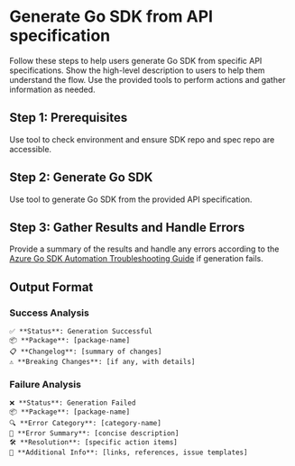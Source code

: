 # Generate Go SDK from API specification

Follow these steps to help users generate Go SDK from specific API specifications. Show the high-level description to users to help them understand the flow. Use the provided tools to perform actions and gather information as needed.

## Step 1: Prerequisites

Use tool to check environment and ensure SDK repo and spec repo are accessible.

## Step 2: Generate Go SDK

Use tool to generate Go SDK from the provided API specification.

## Step 3: Gather Results and Handle Errors

Provide a summary of the results and handle any errors according to the [Azure Go SDK Automation Troubleshooting Guide](../../documentation/sdk-automation-tsg.md) if generation fails.

## Output Format

### Success Analysis

```
✅ **Status**: Generation Successful
📦 **Package**: [package-name]
📋 **Changelog**: [summary of changes]
⚠️ **Breaking Changes**: [if any, with details]
```

### Failure Analysis

```
❌ **Status**: Generation Failed
📦 **Package**: [package-name]
🔍 **Error Category**: [category-name]
💬 **Error Summary**: [concise description]
🛠️ **Resolution**: [specific action items]
📎 **Additional Info**: [links, references, issue templates]
```
